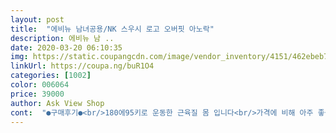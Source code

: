 ```yaml
---
layout: post 
title:  "에비뉴 남녀공용/NK 스우시 로고 오버핏 아노락" 
description: 에비뉴 남 ..
date: 2020-03-20 06:10:35 
img: https://static.coupangcdn.com/image/vendor_inventory/4151/462ebeb74911f8caef1b11ae2128a9272f808a4ec0c5aa91f8d56aa903e1.jpg 
linkUrl: https://coupa.ng/buR1O4 
categories: [1002] 
color: 006064 
price: 39000 
author: Ask View Shop 
cont:  "●구매후기●<br/>180에95키로 운동한 근육질 몸 입니다<br/>가격에 비해 아주 좋습니다<br/>남친하고 커플로 입으려 샀는데... <br/> 팔이 낀데요 작다하네요<br/>다른색도 구입하고 싶네요<br/>마른남자분한테 추천해요<br/>블랙 구입했는데<br/>뽀얀게  예쁘네요.<br/>옷감도 적당히 얇은게 좋아요.<br/> 다만 지퍼시작부분이 딱 떨어지지 않아서 아숩.<br/><br/>오버핏이라 제가 입으니 딱 맞고 좋더군요<br/>팔은 약간 짧은듯한데 작다기고다 딱 맞다는 느낌입니다<br/>프리사이즈라 105까지 입을수 있다고 해서 작을줄알았는데<br/>학교에서 에어컨 틀면 춥다고 곧 학교갈 고3 아들내미꺼 주문요.<br/><br/>" 
---
```


